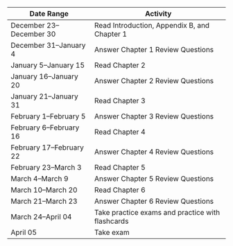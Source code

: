 | Date Range                | Activity                                     |
|---------------------------|----------------------------------------------|
| December 23–December 30     | Read Introduction, Appendix B, and Chapter 1|
| December 31–January 4    | Answer Chapter 1 Review Questions            |
| January 5–January 15    | Read Chapter 2                              |
| January 16–January 20    | Answer Chapter 2 Review Questions            |
| January 21–January 31    | Read Chapter 3                              |
| February 1–February 5    | Answer Chapter 3 Review Questions            |
| February 6–February 16   | Read Chapter 4                              |
| February 17–February 22   | Answer Chapter 4 Review Questions            |
| February 23–March 3      | Read Chapter 5                              |
| March 4–March 9         | Answer Chapter 5 Review Questions            |
| March 10–March 20        | Read Chapter 6                              |
| March 21–March 23        | Answer Chapter 6 Review Questions            |
| March 24–April 04         | Take practice exams and practice with flashcards |
| April 05                   | Take exam                                   |